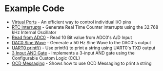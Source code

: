 # Example Code

  - [Virtual Ports](documentation/examples/virtual_ports.md) - An efficient way to control individual I/O pins
  - [RTC Interrupts](documentation/examples/real_time_counter.md) - Generate Real Time Counter interrupts using the 32.768 kHz Internal Oscillator
  - [Read from ADC0](documentation/examples/read_adc0.md) - Read 10 Bit value from ADC0's A/D Input
  - [DAC0 Sine Wave](documentation/examples/dac0_sine_wave.md) - Generate a 50 Hz Sine Wave to the DAC0's output
  - [UART0 printf()](documentation/examples/uart_printf.md) - Use printf() to print a string using UART0's TXD output
  - [3 Input AND Gate](documentation/examples/and_gate.md) - Implements a 3-input AND gate using the Configurable Custom Logic (CCL)
  - [OCD Messaging](documentation/examples/ocdmessaging.md) - Shows how to use OCD Messaging to print a string